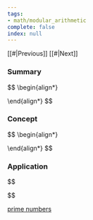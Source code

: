 ```yaml
---
tags:
- math/modular_arithmetic
complete: false
index: null
---
```

[[#|Previous]]   [[#|Next]]
### Summary
$$
\begin{align*}

\end{align*}
$$
### Concept
$$
\begin{align*}

\end{align*}
$$
### Application
$$

$$

[prime numbers](/labyrinth/notes/math/others/prime_numbers)
